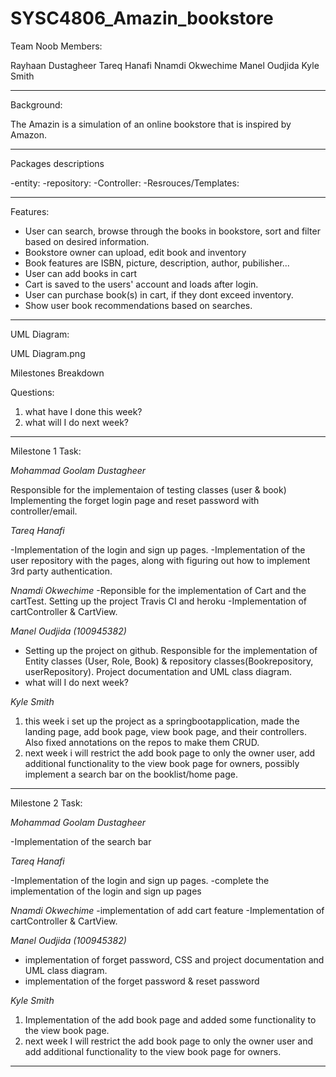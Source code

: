 # SYSC4806_Amazin_bookstore 

Team Noob Members:

 Rayhaan Dustagheer
 Tareq Hanafi
 Nnamdi Okwechime
 Manel Oudjida
 Kyle Smith	

------------------------------------------------------------------------------------------------------------
Background:

The Amazin is a simulation of an online bookstore that is inspired by Amazon. 

------------------------------------------------------------------------------------------------------------

Packages descriptions

-entity: 
-repository: 
-Controller: 
-Resrouces/Templates: 

------------------------------------------------------------------------------------------------------------
Features:

- User can search, browse through the books in bookstore, sort and filter based on desired information.
- Bookstore owner can upload, edit book and inventory
- Book features are ISBN, picture, description, author, pubilisher...
- User can add books in cart
- Cart is saved to the users' account and loads after login.
- User can purchase book(s) in cart, if they dont exceed inventory.
- Show user book recommendations based on searches.

------------------------------------------------------------------------------------------------------------
UML Diagram:

UML Diagram.png



Milestones Breakdown

Questions:
1. what have I done this week? 
2. what will I do next week? 

------------------------------------------------------------------------------------------------------------
Milestone 1 Task:

*Mohammad Goolam Dustagheer*

Responsible for the implementaion of testing classes (user & book)
Implementing the forget login page and reset password with controller/email.

*Tareq Hanafi*

-Implementation of the login and sign up pages.
-Implementation of the user repository with the pages, along with figuring out how to implement 3rd party authentication.

*Nnamdi Okwechime*
-Reponsible for the implementation of Cart and the cartTest. Setting up the project Travis CI and heroku
-Implementation of cartController & CartView.


*Manel Oudjida (100945382)*
- Setting up the project on github. Responsible for the implementation of Entity classes (User, Role, Book) & repository classes(Bookrepository, userRepository). Project documentation and UML class diagram.
- what will I do next week? 

*Kyle Smith*
1. this week i set up the project as a springbootapplication, made the landing page, add book page, view book page, and their controllers. Also fixed annotations on the repos to make them CRUD.
2. next week i will restrict the add book page to only the owner user, add additional functionality to the view book page for owners, possibly implement a search bar on the booklist/home page.



------------------------------------------------------------------------------------------------------------
Milestone 2 Task:


*Mohammad Goolam Dustagheer*

-Implementation of the search bar

*Tareq Hanafi*

-Implementation of the login and sign up pages.
-complete the implementation of the login and sign up pages

*Nnamdi Okwechime*
-implementation of add cart feature
-Implementation of cartController & CartView.


*Manel Oudjida (100945382)*
- implementation of forget password, CSS and project documentation and UML class diagram.
- implementation of the forget password & reset password

*Kyle Smith*
1. Implementation of the add book page and added some functionality to the view book page.
2. next week I will restrict the add book page to only the owner user and add additional functionality to the view book page for owners.




------------------------------------------------------------------------------------------------------------
